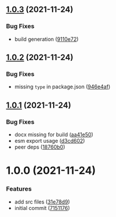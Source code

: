 ## [1.0.3](https://github.com/kpfromer/docx-react/compare/v1.0.2...v1.0.3) (2021-11-24)


### Bug Fixes

* build generation ([9110e72](https://github.com/kpfromer/docx-react/commit/9110e7219b901e3906344faffdec9363dcd49988))

## [1.0.2](https://github.com/kpfromer/docx-react/compare/v1.0.1...v1.0.2) (2021-11-24)


### Bug Fixes

* missing `type` in package.json ([946e4af](https://github.com/kpfromer/docx-react/commit/946e4afc0715d442c0e05fd02264ca9bfd8c9ddd))

## [1.0.1](https://github.com/kpfromer/docx-react/compare/v1.0.0...v1.0.1) (2021-11-24)


### Bug Fixes

* docx missing for build ([aa41e50](https://github.com/kpfromer/docx-react/commit/aa41e50f3ddb3f33fbdf80f9686b9fd68f71bbcd))
* esm export usage ([d3cd602](https://github.com/kpfromer/docx-react/commit/d3cd602f13d7df96e590700822f68a31e431b129))
* peer deps ([18760b0](https://github.com/kpfromer/docx-react/commit/18760b0e82ffe052dbc4025e22c8dc71c066f555))

# 1.0.0 (2021-11-24)


### Features

* add src files ([31e78d9](https://github.com/kpfromer/docx-react/commit/31e78d9aa0506c6c894b7c618aecccd056733b0b))
* initial commit ([7151176](https://github.com/kpfromer/docx-react/commit/71511769f8b63b8355c4478cdd8b85d45a446037))
